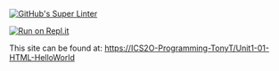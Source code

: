 [![GitHub's Super Linter](https://github.com/ICS2O-Programming-TonyT/Unit1-01-HTML-HelloWorld/workflows/GitHub's%20Super%20Linter/badge.svg)](https://github.com/ICS2O-Programming-TonyT/Unit1-01-HTML-HelloWorld/actions)


[![Run on Repl.it](https://repl.it/badge/github/ICS2O-Programming-TonyT/Unit1-01-HTML-HelloWorld)](https://repl.it/github/ICS2O-Programming-TonyT/Unit1-01-HTML-HelloWorld)


This site can be found at: [https://ICS2O-Programming-TonyT/Unit1-01-HTML-HelloWorld](https://ICS2O-Programming-TonyT/Unit1-01-HTML-HelloWorld)